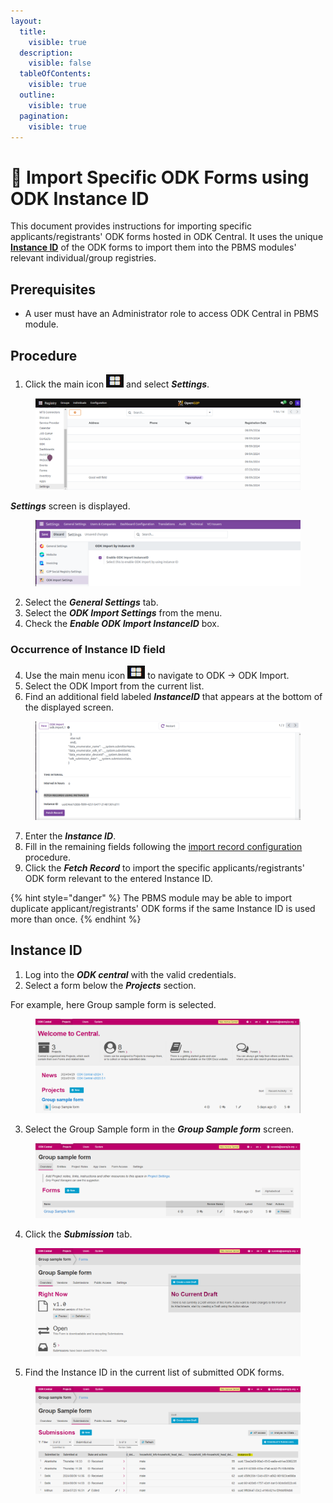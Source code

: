 ```yaml
---
layout:
  title:
    visible: true
  description:
    visible: false
  tableOfContents:
    visible: true
  outline:
    visible: true
  pagination:
    visible: true
---
```


# 📔 Import Specific ODK Forms using ODK Instance ID

This document provides instructions for importing specific applicants/registrants' ODK forms hosted in ODK Central. It uses the unique [**Instance ID**](import-specific-odk-forms-using-odk-instance-id.md#instance-id) of the ODK forms to import them into the PBMS modules' relevant individual/group registries.

## Prerequisites

* A user must have an Administrator role to access ODK Central in PBMS module.

## Procedure

1. Click the main icon ![](../../../../.gitbook/assets/menu-icon.png) and select _**Settings**_.

<figure><img src="../../../../.gitbook/assets/pbms-settings (1).png" alt=""><figcaption></figcaption></figure>

_**Settings**_ screen is displayed.&#x20;

<figure><img src="../../../../.gitbook/assets/pbms-settings-screen.png" alt=""><figcaption></figcaption></figure>

2. Select the _**General Settings**_ tab.
3. Select the  _**ODK Import Settings**_ from the menu.
4. Check the _**Enable ODK Import InstanceID**_ box.

### Occurrence of Instance ID field

4. Use the main menu icon ![](../../../../.gitbook/assets/menu-icon.png) to navigate to ODK -> ODK Import.&#x20;
5. Select the ODK Import from the current list.
6. Find an additional field labeled _**InstanceID**_ that appears at the bottom of the displayed screen.

<figure><img src="../../../../.gitbook/assets/odkimport-fetchrecord.png" alt=""><figcaption></figcaption></figure>

7. Enter the _**Instance ID**_.
8. Fill in the remaining fields following the [import record configuration](../../../features/odk-importer/user-guides/customize-the-odk-importer-configuration-based-on-the-odk-form-fields.md) procedure.
9. Click the _**Fetch Record**_ to import the specific applicants/registrants' ODK form relevant to the entered Instance ID.

{% hint style="danger" %}
The PBMS module may be able to import duplicate applicant/registrants' ODK forms if the same Instance ID is used more than once.
{% endhint %}

## Instance ID

1. Log into the _**ODK central**_ with the valid credentials.
2. Select a form below the _**Projects**_ section.

For example, here Group sample form is selected.

<figure><img src="../../../../.gitbook/assets/odk-central-form.png" alt=""><figcaption></figcaption></figure>

3. Select the Group Sample form in the _**Group Sample form**_ screen.

<figure><img src="../../../../.gitbook/assets/odkform.png" alt=""><figcaption></figcaption></figure>

4. Click the _**Submission**_ tab.

<figure><img src="../../../../.gitbook/assets/odkform-submissiontab.png" alt=""><figcaption></figcaption></figure>

5. Find the Instance ID in the current list of submitted ODK forms.

<figure><img src="../../../../.gitbook/assets/odkform-instanceid.png" alt=""><figcaption></figcaption></figure>
